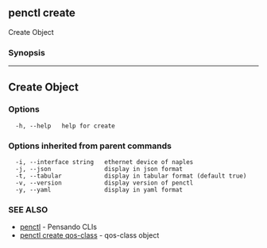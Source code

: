 ## penctl create

Create Object

### Synopsis



---------------
 Create Object 
---------------


### Options

```
  -h, --help   help for create
```

### Options inherited from parent commands

```
  -i, --interface string   ethernet device of naples
  -j, --json               display in json format
  -t, --tabular            display in tabular format (default true)
  -v, --version            display version of penctl
  -y, --yaml               display in yaml format
```

### SEE ALSO
* [penctl](penctl.md)	 - Pensando CLIs
* [penctl create qos-class](penctl_create_qos-class.md)	 - qos-class object

